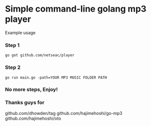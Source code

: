 # Simple command-line golang mp3 player
Example usage

### Step 1

```
go get github.com/netseac/player
```

### Step 2

```
go run main.go -path=YOUR MP3 MUSIC FOLDER PATH
```

### No more steps, Enjoy!

### Thanks guys for
github.com/dhowden/tag
github.com/hajimehoshi/go-mp3
github.com/hajimehoshi/oto
